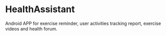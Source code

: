 # HealthAssistant
Android APP for exercise reminder, user activities tracking report, exercise videos and health forum.
